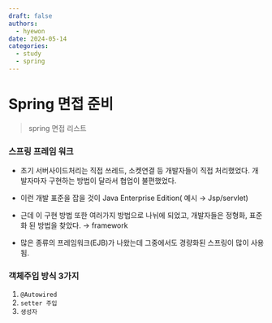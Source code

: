 ```yaml
---
draft: false
authors:
  - hyewon
date: 2024-05-14
categories:
  - study
  - spring
---
```

# Spring 면접 준비
> spring 면접 리스트
<!-- more -->
### 스프링 프레임 워크
- 초기 서버사이드처리는 직접 쓰레드, 소켓연결 등 개발자들이 직접 처리했었다. 개발자마자 구현하는 방법이 달라서 협업이 불편했었다.

- 이런 개발 표준을 잡을 것이 Java Enterprise Edition( 예시 → Jsp/servlet)

- 근데 이 구현 방법 또한 여러가지 방법으로 나뉘에 되었고, 개발자들은 정형화, 표준화 된 방법을 찾았다. → framework
  
- 많은 종류의 프레임워크(EJB)가 나왔는데 그중에서도 경량화된 스프링이 많이 사용됨.

### 객체주입 방식 3가지

1. `@Autowired`
2. `setter 주입`
3. `생성자`

